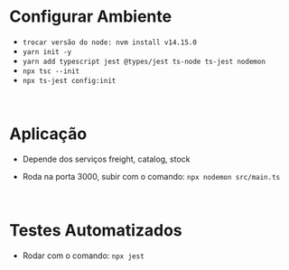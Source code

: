 # Configurar Ambiente

- ```trocar versão do node: nvm install v14.15.0```
- ```yarn init -y```
- ```yarn add typescript jest @types/jest ts-node ts-jest nodemon```
- ```npx tsc --init```
- ```npx ts-jest config:init```

<br>

# Aplicação

- Depende dos serviços freight, catalog, stock

- Roda na porta 3000, subir com o comando: `npx nodemon src/main.ts`

<br>

# Testes Automatizados

- Rodar com o comando: `npx jest`